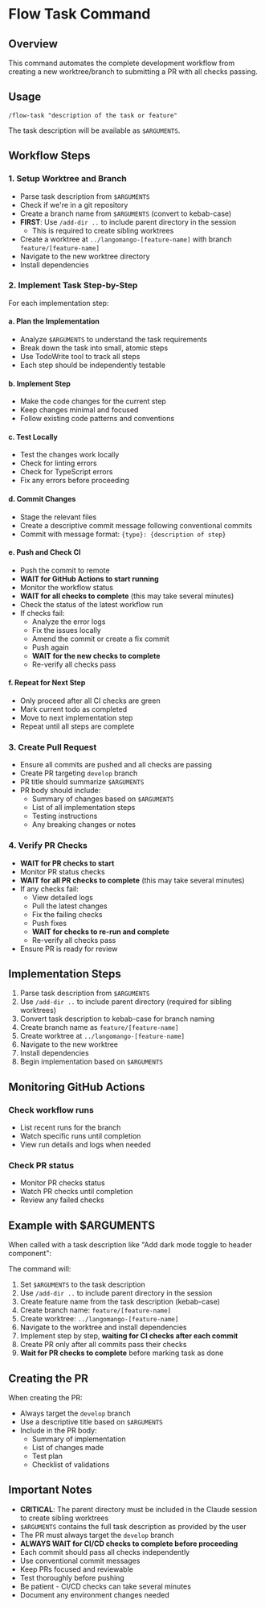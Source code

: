 # Flow Task Command

## Overview
This command automates the complete development workflow from creating a new worktree/branch to submitting a PR with all checks passing.

## Usage
```
/flow-task "description of the task or feature"
```

The task description will be available as `$ARGUMENTS`.

## Workflow Steps

### 1. Setup Worktree and Branch
- Parse task description from `$ARGUMENTS`
- Check if we're in a git repository
- Create a branch name from `$ARGUMENTS` (convert to kebab-case)
- **FIRST**: Use `/add-dir ..` to include parent directory in the session
  - This is required to create sibling worktrees
- Create a worktree at `../langomango-[feature-name]` with branch `feature/[feature-name]`
- Navigate to the new worktree directory
- Install dependencies

### 2. Implement Task Step-by-Step
For each implementation step:

#### a. Plan the Implementation
- Analyze `$ARGUMENTS` to understand the task requirements
- Break down the task into small, atomic steps
- Use TodoWrite tool to track all steps
- Each step should be independently testable

#### b. Implement Step
- Make the code changes for the current step
- Keep changes minimal and focused
- Follow existing code patterns and conventions

#### c. Test Locally
- Test the changes work locally
- Check for linting errors
- Check for TypeScript errors
- Fix any errors before proceeding

#### d. Commit Changes
- Stage the relevant files
- Create a descriptive commit message following conventional commits
- Commit with message format: `{type}: {description of step}`

#### e. Push and Check CI
- Push the commit to remote
- **WAIT for GitHub Actions to start running**
- Monitor the workflow status
- **WAIT for all checks to complete** (this may take several minutes)
- Check the status of the latest workflow run
- If checks fail:
  - Analyze the error logs
  - Fix the issues locally
  - Amend the commit or create a fix commit
  - Push again
  - **WAIT for the new checks to complete**
  - Re-verify all checks pass

#### f. Repeat for Next Step
- Only proceed after all CI checks are green
- Mark current todo as completed
- Move to next implementation step
- Repeat until all steps are complete

### 3. Create Pull Request
- Ensure all commits are pushed and all checks are passing
- Create PR targeting `develop` branch
- PR title should summarize `$ARGUMENTS`
- PR body should include:
  - Summary of changes based on `$ARGUMENTS`
  - List of all implementation steps
  - Testing instructions
  - Any breaking changes or notes

### 4. Verify PR Checks
- **WAIT for PR checks to start**
- Monitor PR status checks
- **WAIT for all PR checks to complete** (this may take several minutes)
- If any checks fail:
  - View detailed logs
  - Pull the latest changes
  - Fix the failing checks
  - Push fixes
  - **WAIT for checks to re-run and complete**
  - Re-verify all checks pass
- Ensure PR is ready for review

## Implementation Steps

1. Parse task description from `$ARGUMENTS`
2. Use `/add-dir ..` to include parent directory (required for sibling worktrees)
3. Convert task description to kebab-case for branch naming
4. Create branch name as `feature/[feature-name]`
5. Create worktree at `../langomango-[feature-name]`
6. Navigate to the new worktree
7. Install dependencies
8. Begin implementation based on `$ARGUMENTS`

## Monitoring GitHub Actions

### Check workflow runs
- List recent runs for the branch
- Watch specific runs until completion
- View run details and logs when needed

### Check PR status
- Monitor PR checks status
- Watch PR checks until completion
- Review any failed checks

## Example with $ARGUMENTS

When called with a task description like "Add dark mode toggle to header component":

The command will:
1. Set `$ARGUMENTS` to the task description
2. Use `/add-dir ..` to include parent directory in the session
3. Create feature name from the task description (kebab-case)
4. Create branch name: `feature/[feature-name]`
5. Create worktree: `../langomango-[feature-name]`
6. Navigate to the worktree and install dependencies
7. Implement step by step, **waiting for CI checks after each commit**
8. Create PR only after all commits pass their checks
9. **Wait for PR checks to complete** before marking task as done

## Creating the PR

When creating the PR:
- Always target the `develop` branch
- Use a descriptive title based on `$ARGUMENTS`
- Include in the PR body:
  - Summary of implementation
  - List of changes made
  - Test plan
  - Checklist of validations

## Important Notes

- **CRITICAL**: The parent directory must be included in the Claude session to create sibling worktrees
- `$ARGUMENTS` contains the full task description as provided by the user
- The PR must always target the `develop` branch
- **ALWAYS WAIT for CI/CD checks to complete before proceeding**
- Each commit should pass all checks independently
- Use conventional commit messages
- Keep PRs focused and reviewable
- Test thoroughly before pushing
- Be patient - CI/CD checks can take several minutes
- Document any environment changes needed